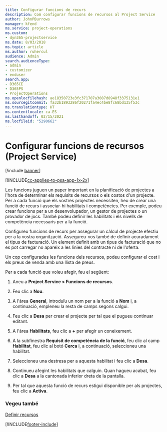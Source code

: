 ```yaml
---
title: Configurar funcions de recurs
description: Com configurar funcions de recursos al Project Service
author: JohnPBurrows
manager: kfend
ms.service: project-operations
ms.custom:
- dyn365-projectservice
ms.date: 8/03/2018
ms.topic: article
ms.author: ruhercul
audience: Admin
search.audienceType:
- admin
- customizer
- enduser
search.app:
- D365CE
- D365PS
- ProjectOperations
ms.openlocfilehash: ae18350723e3fc371707a3087d8948f3375131e1
ms.sourcegitcommit: fa32b1893286f20271fa4ec4be8fc68bd135f53c
ms.translationtype: HT
ms.contentlocale: ca-ES
ms.lasthandoff: 02/15/2021
ms.locfileid: "5290662"
---
```

# <a name="configure-resource-roles-project-service"></a>Configurar funcions de recursos (Project Service)

[!include [banner](../includes/psa-now-project-operations.md)]

[!INCLUDE[cc-applies-to-psa-app-1x-2x](../includes/cc-applies-to-psa-app-1x-2x.md)]

Les funcions juguen un paper important en la planificació de projectes a l'hora de determinar els requisits de recursos o els costos d'un projecte. Per a cada funció que els vostres projectes necessiten, heu de crear una funció de recurs i associar-hi habilitats i competències. Per exemple, podeu crear funcions per a un desenvolupador, un gestor de projectes o un provador de jocs. També podeu definir les habilitats i els nivells de competència necessaris per a la funció.  
  
 Configureu funcions de recurs per assegurar un càlcul de projecte efectiu per a la vostra organització.  Assegureu-vos també de definir acuradament el tipus de facturació. Un element definit amb un tipus de facturació que no es pot carregar no apareix a les línies del contracte ni de l'oferta.  
  
 Un cop configurades les funcions dels recursos, podeu configurar el cost i els preus de venda amb una llista de preus.  
  
 Per a cada funció que voleu afegir, feu el següent:  
  
1.  Aneu a **Project Service > Funcions de recursos**.  
  
2.  Feu clic a **Nou**.  
  
3.  A l'àrea **General**, introduïu un nom per a la funció a **Nom** i, a continuació, empleneu la resta de camps segons calgui.  
  
4.  Feu clic a **Desa** per crear el projecte per tal que el pugueu continuar editant.  
  
5.  A l'àrea **Habilitats**, feu clic a **+** per afegir un coneixement.  
  
6.  A la subfinestra **Requisit de competència de la funció**, feu clic al camp **Habilitat**, feu clic al botó **Cerca** i, a continuació, seleccioneu una habilitat.  
  
7.  Seleccioneu una destresa per a aquesta habilitat i feu clic a **Desa**.  
  
8.  Continueu afegint les habilitats que calguin. Quan hagueu acabat, feu clic a **Desa** a la cantonada inferior dreta de la pantalla.  
  
9. Per tal que aquesta funció de recurs estigui disponible per als projectes, feu clic a **Activa**.  
  
### <a name="see-also"></a>Vegeu també  
 [Definir recursos](../psa/set-up-resources.md)


[!INCLUDE[footer-include](../includes/footer-banner.md)]